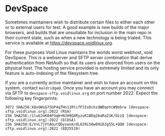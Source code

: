# DevSpace

Sometimes maintainers wish to distribute certain files to either each
other or to external users for test.  A good example is new builds of
the major browsers, and builds that are unsuitable for inclusion in
the main repo in their current state, such as when a new technology is
being trialed.  This service is available at
<https://devspace.voidlinux.org>.

For these purposes Void Linux maintains the worlds worst webhost, void
DevSpace.  This is a webserver and SFTP server combination that derive
authentication from NetAuth so that its users are divorced from users
on the physical host.  The hosting service provided is extremely
limited and its only feature is auto-indexing of the filesystem tree.

If you are a currently active maintainer and wish to have an account
on this system, contact `maldridge@`.  Once you have an account you
may connect via SFTP to `devspace-sftp.voidlinux.org` on port number
2022.  Expect the following key fingerprints:

```
3072 SHA256:kQvGWsG7SGP4qTHn11RtifPJIxDchzdWDqoYcW9obrw [devspace-sftp.voidlinux.org]:2022 (RSA)
256 SHA256:/1lubJnK04FUqH+NJH9QXRyzuK1BDq2baRa21K/OzzQ [devspace-sftp.voidlinux.org]:2022 (ECDSA)
256 SHA256:E/VvL7jVtAGutQDyswxm/dL639i56wEHiDJgS5L+QQ8 [devspace-sftp.voidlinux.org]:2022 (ED25519)
```
